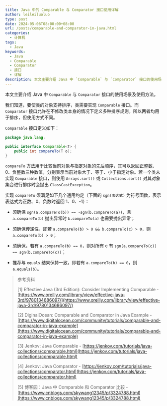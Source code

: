 ```yaml
---
title: Java 中的 Comparable 与 Comparator 接口使用详解
author: leileiluoluo
type: post
date: 2024-05-06T08:00:00+08:00
url: /posts/comparable-and-comparator-in-java.html
categories:
  - 计算机
tags:
  - Java
keywords:
  - Java
  - Comparable
  - Comparator
  - 接口
  - 详解
description: 本文主要介绍 Java 中 `Comparable` 与 `Comparator` 接口的使用场景及使用方法。
---
```


本文主要介绍 Java 中 `Comparable` 与 `Comparator` 接口的使用场景及使用方法。

我们知道，要使类的对象支持排序，类需要实现 `Comparable` 接口。而 `Comparator` 接口允许在不修改类本身的情况下定义多种排序规则。所以两者均用于排序，但使用方式不同。

`Comparable` 接口定义如下：

```java
package java.lang;

public interface Comparable<T> {
    public int compareTo(T o);
}
```

`compareTo` 方法用于比较当前对象与指定对象的先后顺序，其可以返回正整数、0、负整数三种数值，分别表示当前对象大于、等于、小于指定对象。若一个类未实现 `Comparable` 接口，则使用 `Arrays.sort()` 或 `Collections.sort()` 对其对象集合进行排序时会抛出 `ClassCastException`。

实现 `compareTo` 须满足如下几个通用约定（下面的 `sgn(表达式)` 为符号函数，表示表达式为正数、0、负数时返回 1、0、-1）：

- 须确保 `sgn(a.compareTo(b)) == -sgn(b.compareTo(a))`，且 `a.compareTo(b)` 抛出异常时 `b.compareTo(a)` 也需要抛出异常；

- 须确保传递性，即若 `a.compareTo(b) > 0 && b.compareTo(c) > 0`，则 `a.compareTo(b) > 0`；

- 须确保，若有 `a.compareTo(b) == 0`，则对所有 c 有 `sgn(a.compareTo(c)) == sgn(b.compareTo(c))`；

- 推荐与 `equals` 结果保持一致，即若有 `a.compareTo(b) == 0`，则 `a.equals(b)`。

> 参考资料
>
> [1] Effective Java (3rd Edition): Consider Implementing Comparable - [https://www.oreilly.com/library/view/effective-java-3rd/9780134686097/](https://www.oreilly.com/library/view/effective-java-3rd/9780134686097/)
>
> [2] DiginalOcean: Comparable and Comparator in Java Example - [https://www.digitalocean.com/community/tutorials/comparable-and-comparator-in-java-example](https://www.digitalocean.com/community/tutorials/comparable-and-comparator-in-java-example)
>
> [3] Jenkov: Java Comparable - [https://jenkov.com/tutorials/java-collections/comparable.html](https://jenkov.com/tutorials/java-collections/comparable.html)
>
> [4] Jenkov: Java Comparator - [https://jenkov.com/tutorials/java-collections/comparator.html](https://jenkov.com/tutorials/java-collections/comparator.html)
>
> [5] 博客园：Java 中 Comparable 和 Comparator 比较 - [https://www.cnblogs.com/skywang12345/p/3324788.html](https://www.cnblogs.com/skywang12345/p/3324788.html)
